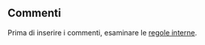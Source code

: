 ## <a name="comments"></a>Commenti

Prima di inserire i commenti, esaminare le [regole interne](../house-rules.md).

<!--HONumber=Jan17_HO2-->


